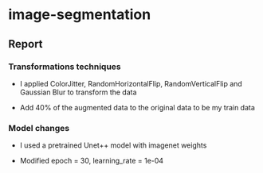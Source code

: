 # image-segmentation

## Report

### Transformations techniques

- I applied ColorJitter, RandomHorizontalFlip, RandomVerticalFlip and Gaussian Blur to transform the data

- Add 40% of the augmented data to the original data to be my train data

### Model changes

- I used a pretrained Unet++ model with imagenet weights

- Modified epoch = 30, learning_rate = 1e-04
